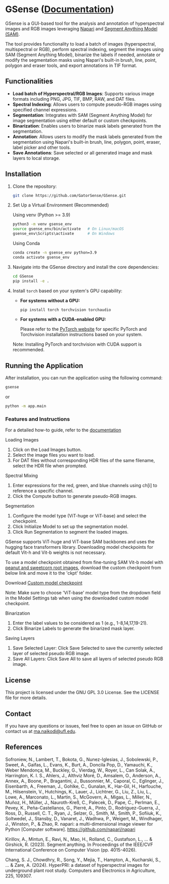 # GSense ([Documentation](https://gatorsense-uf.gitbook.io/gsense_how_to_guide))

GSense is a GUI-based tool for the analysis and annotation of hyperspectral images and RGB images leveraging [Napari](https://napari.org/) and [Segment Anything Model (SAM)](https://github.com/facebookresearch/segment-anything).

The tool provides functionality to load a batch of images (hyperspectral, multispectral or RGB), perform spectral indexing, segment the images using SAM (Segment Anything Model), binarize the labels if needed, annotate or modify the segmentation masks using Napari's built-in brush, line, point, polygon and eraser tools, and export annotations in TIF format.

## Functionalities

- **Load batch of Hyperspectral/RGB Images**: Supports various image formats including PNG, JPG, TIF, BMP, RAW, and DAT files.
- **Spectral Indexing**: Allows users to compute pseudo-RGB images using specified channel expressions.
- **Segmentation**: Integrates with SAM (Segment Anything Model) for image segmentation using either default or custom checkpoints.
- **Binarization**: Enables users to binarize mask labels generated from the segmentation.
- **Annotation**: Allows users to modify the mask labels generated from the segmentation using Napari's built-in brush, line, polygon, point, eraser, label picker and other tools.
- **Save Annotations**: Save selected or all generated image and mask layers to local storage.

## Installation

1. Clone the repository:

   ```bash
   git clone https://github.com/GatorSense/GSense.git
   ```

2. Set Up a Virtual Environment (Recommended)

   Using venv (Python >= 3.9)

   ```bash
   python3 -m venv gsense_env
   source gsense_env/bin/activate   # On Linux/macOS
   gsense_env\Scripts\activate      # On Windows
   ```

   Using Conda

   ```bash
   conda create -n gsense_env python=3.9
   conda activate gsense_env
   ```

3. Navigate into the GSense directory and install the core dependencies:

   ```bash
   cd GSense
   pip install -e .
   ```

4. Install `torch` based on your system's GPU capability:

   - **For systems without a GPU:**

     ```bash
     pip install torch torchvision torchaudio
     ```

   - **For systems with a CUDA-enabled GPU:**

     Please refer to the [PyTorch website](https://pytorch.org/get-started/locally/) for specific PyTorch and Torchvision installation instructions based on your system.

   Note: Installing PyTorch and torchvision with CUDA support is recommended.

## Running the Application

After installation, you can run the application using the following command:

```bash
gsense
```

or

```bash
python -m app.main
```


### Features and Instructions

For a detailed how-to guide, refer to the [documentation](https://gatorsense-uf.gitbook.io/gsense_how_to_guide)

Loading Images

1. Click on the Load Images button.
2. Select the image files you want to load.
3. For DAT files without corresponding HDR files of the same filename, select the HDR file when prompted.

Spectral Mixing

1. Enter expressions for the red, green, and blue channels using ch[i] to reference a specific channel.
2. Click the Compute button to generate pseudo-RGB images.

Segmentation

1. Configure the model type (ViT-huge or ViT-base) and select the checkpoint.
2. Click Initialize Model to set up the segmentation model.
3. Click Run Segmentation to segment the loaded images.

GSense supports ViT-huge and ViT-base SAM backbones and uses the hugging face transformers library. Downloading model checkpoints for default Vit-h and Vit-b weights is not necessary.

To use a model checkpoint obtained from fine-tuning SAM Vit-b model with [peanut and sweetcorn root images](https://dataverse.harvard.edu/dataset.xhtml?persistentId=doi:10.7910/DVN/MAYDHT), download the custom checkpoint from below link and move it to the 'ckpt' folder.

Download [Custom model checkpoint](https://uflorida-my.sharepoint.com/:u:/g/personal/ma_naikodi_ufl_edu/EQPiLVyRX3JJjba-COypQuYBItpvAA23xR4QWx3ZmqxI6A?e=llgAXU)

Note: Make sure to choose 'ViT-base' model type from the dropdown field in the Model Settings tab when using the downloaded custom model checkpoint.

Binarization

1. Enter the label values to be considered as 1 (e.g., 1-8,14,17,19-21).
2. Click Binarize Labels to generate the binarized mask layer.

Saving Layers

1. Save Selected Layer: Click Save Selected to save the currently selected layer of selected pseudo RGB image.
2. Save All Layers: Click Save All to save all layers of selected pseudo RGB image.

## License

This project is licensed under the GNU GPL 3.0 License. See the LICENSE file for more details.

## Contact

If you have any questions or issues, feel free to open an issue on GitHub or contact us at ma.naikodi@ufl.edu.

## References

Sofroniew, N., Lambert, T., Bokota, G., Nunez-Iglesias, J., Sobolewski, P., Sweet, A., Gaifas, L., Evans, K., Burt, A., Doncila Pop, D., Yamauchi, K., Weber Mendonça, M., Buckley, G., Vierdag, W., Royer, L., Can Solak, A., Harrington, K. I. S., Ahlers, J., Althviz Moré, D., Amsalem, O., Anderson, A., Annex, A., Boone, P., Bragantini, J., Bussonnier, M., Caporal, C., Eglinger, J., Eisenbarth, A., Freeman, J., Gohlke, C., Gunalan, K., Har-Gil, H., Harfouche, M., Hilsenstein, V., Hutchings, K., Lauer, J., Lichtner, G., Liu, Z., Liu, L., Lowe, A., Marconato, L., Martin, S., McGovern, A., Migas, L., Miller, N., Muñoz, H., Müller, J., Nauroth-Kreß, C., Palecek, D., Pape, C., Perlman, E., Pevey, K., Peña-Castellanos, G., Pierré, A., Pinto, D., Rodríguez-Guerra, J., Ross, D., Russell, C. T., Ryan, J., Selzer, G., Smith, M., Smith, P., Sofiiuk, K., Soltwedel, J., Stansby, D., Vanaret, J., Wadhwa, P., Weigert, M., Windhager, J., Winston, P., & Zhao, R. napari: a multi-dimensional image viewer for Python [Computer software]. https://github.com/napari/napari

Kirillov, A., Mintun, E., Ravi, N., Mao, H., Rolland, C., Gustafson, L., ... & Girshick, R. (2023). Segment anything. In Proceedings of the IEEE/CVF International Conference on Computer Vision (pp. 4015-4026).

Chang, S. J., Chowdhry, R., Song, Y., Mejia, T., Hampton, A., Kucharski, S., ... & Zare, A. (2024). HyperPRI: a dataset of hyperspectral images for underground plant root study. Computers and Electronics in Agriculture, 225, 109307.
